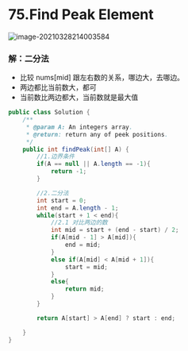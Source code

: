 # 75.Find Peak Element

![image-20210328214003584](https://raw.githubusercontent.com/TWDH/Leetcode-From-Zero/pictures/img/image-20210328214003584.png)

### 解：二分法

* 比较 nums[mid] 跟左右数的关系，哪边大，去哪边。
* 两边都比当前数大，都可
* 当前数比两边都大，当前数就是最大值

```java
public class Solution {
    /**
     * @param A: An integers array.
     * @return: return any of peek positions.
     */
    public int findPeak(int[] A) {
        //1.边界条件
        if(A == null || A.length == -1){
            return -1;
        }

        //2.二分法
        int start = 0;
        int end = A.length - 1;
        while(start + 1 < end){
            //2.1 对比两边的数
            int mid = start + (end - start) / 2;
            if(A[mid - 1] > A[mid]){
                end = mid;
            }
            else if(A[mid] < A[mid + 1]){
                start = mid;
            }
            else{
                return mid;
            }
        }

        return A[start] > A[end] ? start : end;

    }
}
```



